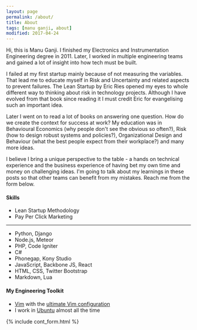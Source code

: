 ```yaml
---
layout: page
permalink: /about/
title: About
tags: [manu ganji, about]
modified: 2017-04-24
---
```


Hi, this is Manu Ganji. I finished my Electronics and Instrumentation Engineering degree in 2011. Later, I worked in multiple engineering teams and gained a lot of insight into how tech must be built.

I failed at my first startup mainly because of not measuring the variables. That lead me to educate myself in Risk and Uncertainty and related aspects to prevent failures. The Lean Startup by Eric Ries opened my eyes to whole different way to thinking about risk in technology projects. Although I have evolved from that book since reading it I must credit Eric for evangelising such an important idea.

Later I went on to read a lot of books on answering one question. How do we create the context for success at work? My education was in Behavioural Economics (why people don't see the obvious so often?), Risk (how to design robust systems and policies?), Organizational Design and Behaviour (what the best people expect from their workplace?) and many more ideas.

I believe I bring a unique perspective to the table - a hands on technical experience and the business experience of having bet my own time and money on challenging ideas. I'm going to talk about my learnings in these posts so that other teams can benefit from my mistakes. Reach me from the form below. 

#### Skills

* Lean Startup Methodology
* Pay Per Click Marketing

---

* Python, Django
* Node.js, Meteor
* PHP, Code Igniter
* C#
* Phonegap, Kony Studio
* JavaScript, Backbone JS, React
* HTML, CSS, Twitter Bootstrap
* Markdown, Lua

#### My Engineering Toolkit 

* [Vim](http://www.vim.org/) with the [ultimate Vim configuration](http://amix.dk/vim/vimrc.html)
* I work in [Ubuntu](http://ubuntu.com) almost all the time

{% include cont_form.html %}
